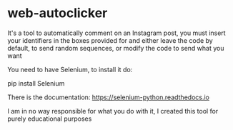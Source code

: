 # web-autoclicker
It's a tool to automatically comment on an Instagram post, you must insert your identifiers in the boxes provided for and either leave the code by default, to send random sequences, or modify the code to send what you want

You need to have Selenium, to install it do:

pip install Selenium

There is the documentation: https://selenium-python.readthedocs.io

I am in no way responsible for what you do with it, I created this tool for purely educational purposes
